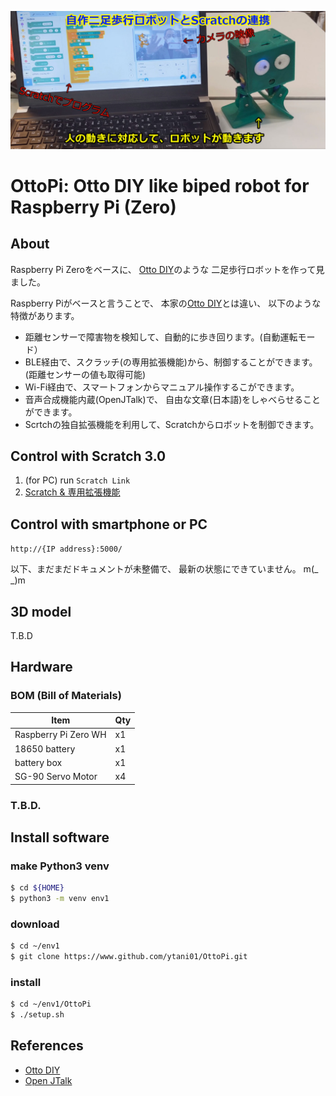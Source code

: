 [![OttoPi](doc/OttoPi-Scratch.mp4.jpg)](http://www.ytani.net:8080/tmp/OttoPi/OttoPi-Scratch.mp4)

# OttoPi: Otto DIY like biped robot for Raspberry Pi (Zero)

## About

Raspberry Pi Zeroをベースに、
[Otto DIY](https://www.ottodiy.com/)のような
二足歩行ロボットを作って見ました。

Raspberry Piがベースと言うことで、
本家の[Otto DIY](https://www.ottodiy.com/)とは違い、
以下のような特徴があります。

* 距離センサーで障害物を検知して、自動的に歩き回ります。(自動運転モード）
* BLE経由で、スクラッチ(の専用拡張機能)から、制御することができます。(距離センサーの値も取得可能)
* Wi-Fi経由で、スマートフォンからマニュアル操作するこができます。
* 音声合成機能内蔵(OpenJTalk)で、
自由な文章(日本語)をしゃべらせることができます。
* Scrtchの独自拡張機能を利用して、Scratchからロボットを制御できます。


## Control with Scratch 3.0

1. (for PC) run ``Scratch Link``
2. [Scratch & 専用拡張機能](https://ytani01.github.io/scratch-gui/)


## Control with smartphone or PC

``http://{IP address}:5000/``


以下、まだまだドキュメントが未整備で、
最新の状態にできていません。
m(_ _)m

## 3D model

T.B.D


## Hardware

### BOM (Bill of Materials)

| Item | Qty |
|------|-----|
| Raspberry Pi Zero WH | x1 |
| 18650 battery        | x1 |
| battery box          | x1 |
| SG-90 Servo Motor    | x4 | 


### T.B.D.


## Install software

### make Python3 venv

```bash
$ cd ${HOME}
$ python3 -m venv env1
```

### download

```bash
$ cd ~/env1
$ git clone https://www.github.com/ytani01/OttoPi.git
```

### install 

```bash
$ cd ~/env1/OttoPi
$ ./setup.sh
```


## References

* [Otto DIY](https://www.ottodiy.com/)
* [Open JTalk](http://open-jtalk.sp.nitech.ac.jp/)
